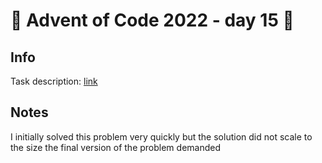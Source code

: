 # 🎄 Advent of Code 2022 - day 15 🎄

## Info

Task description: [link](https://adventofcode.com/2022/day/15)

## Notes

I initially solved this problem very quickly but the solution did not scale to the size the final version of the problem demanded